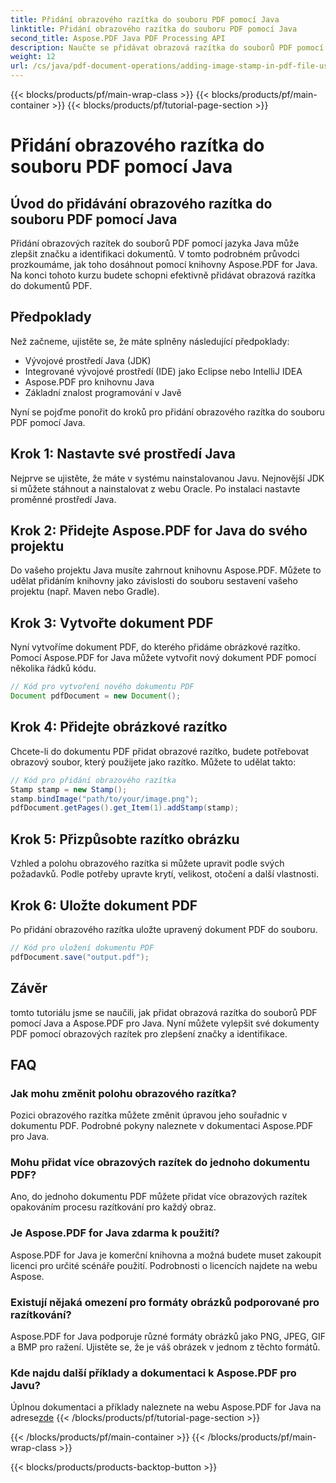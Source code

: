 ```yaml
---
title: Přidání obrazového razítka do souboru PDF pomocí Java
linktitle: Přidání obrazového razítka do souboru PDF pomocí Java
second_title: Aspose.PDF Java PDF Processing API
description: Naučte se přidávat obrazová razítka do souborů PDF pomocí Javy pomocí tohoto komplexního výukového programu Aspose.PDF for Java.
weight: 12
url: /cs/java/pdf-document-operations/adding-image-stamp-in-pdf-file-using-java/
---
```


{{< blocks/products/pf/main-wrap-class >}}
{{< blocks/products/pf/main-container >}}
{{< blocks/products/pf/tutorial-page-section >}}

# Přidání obrazového razítka do souboru PDF pomocí Java


## Úvod do přidávání obrazového razítka do souboru PDF pomocí Java

Přidání obrazových razítek do souborů PDF pomocí jazyka Java může zlepšit značku a identifikaci dokumentů. V tomto podrobném průvodci prozkoumáme, jak toho dosáhnout pomocí knihovny Aspose.PDF for Java. Na konci tohoto kurzu budete schopni efektivně přidávat obrazová razítka do dokumentů PDF.

## Předpoklady

Než začneme, ujistěte se, že máte splněny následující předpoklady:

- Vývojové prostředí Java (JDK)
- Integrované vývojové prostředí (IDE) jako Eclipse nebo IntelliJ IDEA
- Aspose.PDF pro knihovnu Java
- Základní znalost programování v Javě

Nyní se pojďme ponořit do kroků pro přidání obrazového razítka do souboru PDF pomocí Java.

## Krok 1: Nastavte své prostředí Java

Nejprve se ujistěte, že máte v systému nainstalovanou Javu. Nejnovější JDK si můžete stáhnout a nainstalovat z webu Oracle. Po instalaci nastavte proměnné prostředí Java.

## Krok 2: Přidejte Aspose.PDF for Java do svého projektu

Do vašeho projektu Java musíte zahrnout knihovnu Aspose.PDF. Můžete to udělat přidáním knihovny jako závislosti do souboru sestavení vašeho projektu (např. Maven nebo Gradle).

## Krok 3: Vytvořte dokument PDF

Nyní vytvoříme dokument PDF, do kterého přidáme obrázkové razítko. Pomocí Aspose.PDF for Java můžete vytvořit nový dokument PDF pomocí několika řádků kódu.

```java
// Kód pro vytvoření nového dokumentu PDF
Document pdfDocument = new Document();
```

## Krok 4: Přidejte obrázkové razítko

Chcete-li do dokumentu PDF přidat obrazové razítko, budete potřebovat obrazový soubor, který použijete jako razítko. Můžete to udělat takto:

```java
// Kód pro přidání obrazového razítka
Stamp stamp = new Stamp();
stamp.bindImage("path/to/your/image.png");
pdfDocument.getPages().get_Item(1).addStamp(stamp);
```

## Krok 5: Přizpůsobte razítko obrázku

Vzhled a polohu obrazového razítka si můžete upravit podle svých požadavků. Podle potřeby upravte krytí, velikost, otočení a další vlastnosti.

## Krok 6: Uložte dokument PDF

Po přidání obrazového razítka uložte upravený dokument PDF do souboru.

```java
// Kód pro uložení dokumentu PDF
pdfDocument.save("output.pdf");
```

## Závěr

tomto tutoriálu jsme se naučili, jak přidat obrazová razítka do souborů PDF pomocí Java a Aspose.PDF pro Java. Nyní můžete vylepšit své dokumenty PDF pomocí obrazových razítek pro zlepšení značky a identifikace.

## FAQ

### Jak mohu změnit polohu obrazového razítka?

Pozici obrazového razítka můžete změnit úpravou jeho souřadnic v dokumentu PDF. Podrobné pokyny naleznete v dokumentaci Aspose.PDF pro Java.

### Mohu přidat více obrazových razítek do jednoho dokumentu PDF?

Ano, do jednoho dokumentu PDF můžete přidat více obrazových razítek opakováním procesu razítkování pro každý obraz.

### Je Aspose.PDF for Java zdarma k použití?

Aspose.PDF for Java je komerční knihovna a možná budete muset zakoupit licenci pro určité scénáře použití. Podrobnosti o licencích najdete na webu Aspose.

### Existují nějaká omezení pro formáty obrázků podporované pro razítkování?

Aspose.PDF for Java podporuje různé formáty obrázků jako PNG, JPEG, GIF a BMP pro ražení. Ujistěte se, že je váš obrázek v jednom z těchto formátů.

### Kde najdu další příklady a dokumentaci k Aspose.PDF pro Javu?

Úplnou dokumentaci a příklady naleznete na webu Aspose.PDF for Java na adrese[zde](https://reference.aspose.com/pdf/java/.)
{{< /blocks/products/pf/tutorial-page-section >}}

{{< /blocks/products/pf/main-container >}}
{{< /blocks/products/pf/main-wrap-class >}}

{{< blocks/products/products-backtop-button >}}
